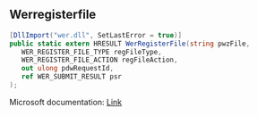 ## Werregisterfile

```csharp
[DllImport("wer.dll", SetLastError = true)]
public static extern HRESULT WerRegisterFile(string pwzFile,
   WER_REGISTER_FILE_TYPE regFileType,
   WER_REGISTER_FILE_ACTION regFileAction,
   out ulong pdwRequestId,
   ref WER_SUBMIT_RESULT psr
);
```

Microsoft documentation: [Link](https://learn.microsoft.com/en-us/windows/win32/api/werapi/nf-werapi-werregisterfile)
